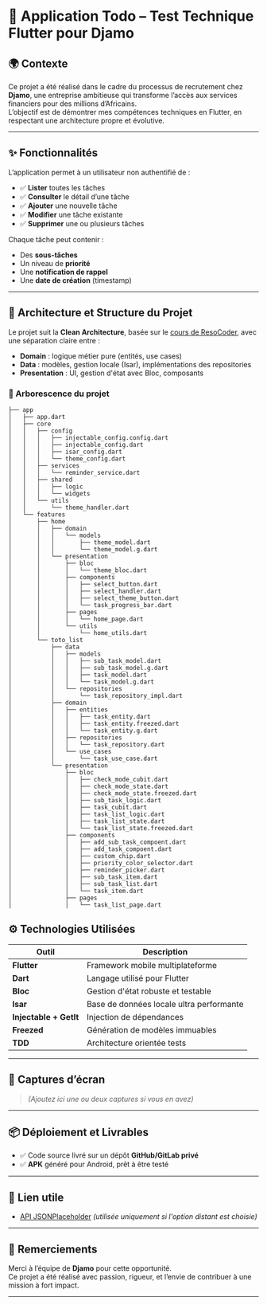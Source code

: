 # 📱 Application Todo – Test Technique Flutter pour Djamo

## 🌍 Contexte

Ce projet a été réalisé dans le cadre du processus de recrutement chez **Djamo**, une entreprise ambitieuse qui transforme l’accès aux services financiers pour des millions d’Africains.  
L’objectif est de démontrer mes compétences techniques en Flutter, en respectant une architecture propre et évolutive.

---

## ✨ Fonctionnalités

L’application permet à un utilisateur non authentifié de :

- ✅ **Lister** toutes les tâches
- ✅ **Consulter** le détail d’une tâche
- ✅ **Ajouter** une nouvelle tâche
- ✅ **Modifier** une tâche existante
- ✅ **Supprimer** une ou plusieurs tâches

Chaque tâche peut contenir :

- Des **sous-tâches**
- Un niveau de **priorité**
- Une **notification de rappel**
- Une **date de création** (timestamp)

---

## 🧱 Architecture et Structure du Projet

Le projet suit la **Clean Architecture**, basée sur le [cours de ResoCoder](https://github.com/ResoCoder/flutter-tdd-clean-architecture-course), avec une séparation claire entre :

- **Domain** : logique métier pure (entités, use cases)
- **Data** : modèles, gestion locale (Isar), implémentations des repositories
- **Presentation** : UI, gestion d'état avec Bloc, composants

### 📁 Arborescence du projet

```plaintext
├── app
│   ├── app.dart
│   ├── core
│   │   ├── config
│   │   │   ├── injectable_config.config.dart
│   │   │   ├── injectable_config.dart
│   │   │   ├── isar_config.dart
│   │   │   └── theme_config.dart
│   │   ├── services
│   │   │   └── reminder_service.dart
│   │   ├── shared
│   │   │   ├── logic
│   │   │   └── widgets
│   │   └── utils
│   │       └── theme_handler.dart
│   └── features
│       ├── home
│       │   ├── domain
│       │   │   └── models
│       │   │       ├── theme_model.dart
│       │   │       └── theme_model.g.dart
│       │   └── presentation
│       │       ├── bloc
│       │       │   └── theme_bloc.dart
│       │       ├── components
│       │       │   ├── select_button.dart
│       │       │   ├── select_handler.dart
│       │       │   ├── select_theme_button.dart
│       │       │   └── task_progress_bar.dart
│       │       ├── pages
│       │       │   └── home_page.dart
│       │       └── utils
│       │           └── home_utils.dart
│       └── toto_list
│           ├── data
│           │   ├── models
│           │   │   ├── sub_task_model.dart
│           │   │   ├── sub_task_model.g.dart
│           │   │   ├── task_model.dart
│           │   │   └── task_model.g.dart
│           │   └── repositories
│           │       └── task_repository_impl.dart
│           ├── domain
│           │   ├── entities
│           │   │   ├── task_entity.dart
│           │   │   ├── task_entity.freezed.dart
│           │   │   └── task_entity.g.dart
│           │   ├── repositories
│           │   │   └── task_repository.dart
│           │   └── use_cases
│           │       └── task_use_case.dart
│           └── presentation
│               ├── bloc
│               │   ├── check_mode_cubit.dart
│               │   ├── check_mode_state.dart
│               │   ├── check_mode_state.freezed.dart
│               │   ├── sub_task_logic.dart
│               │   ├── task_cubit.dart
│               │   ├── task_list_logic.dart
│               │   ├── task_list_state.dart
│               │   └── task_list_state.freezed.dart
│               ├── components
│               │   ├── add_sub_task_compoent.dart
│               │   ├── add_task_compoent.dart
│               │   ├── custom_chip.dart
│               │   ├── priority_color_selector.dart
│               │   ├── reminder_picker.dart
│               │   ├── sub_task_item.dart
│               │   ├── sub_task_list.dart
│               │   └── task_item.dart
│               ├── pages
│               │   └── task_list_page.dart
```

## ⚙️ Technologies Utilisées

| Outil                  | Description                              |
| ---------------------- | ---------------------------------------- |
| **Flutter**            | Framework mobile multiplateforme         |
| **Dart**               | Langage utilisé pour Flutter             |
| **Bloc**               | Gestion d'état robuste et testable       |
| **Isar**               | Base de données locale ultra performante |
| **Injectable + GetIt** | Injection de dépendances                 |
| **Freezed**            | Génération de modèles immuables          |
| **TDD**                | Architecture orientée tests              |

---

## 📱 Captures d’écran

> _(Ajoutez ici une ou deux captures si vous en avez)_

---

## 📦 Déploiement et Livrables

- ✅ Code source livré sur un dépôt **GitHub/GitLab privé**
- ✅ **APK** généré pour Android, prêt à être testé

---

## 🔗 Lien utile

- [API JSONPlaceholder](https://jsonplaceholder.typicode.com/) _(utilisée uniquement si l'option distant est choisie)_

---

## 🙏 Remerciements

Merci à l’équipe de **Djamo** pour cette opportunité.  
Ce projet a été réalisé avec passion, rigueur, et l’envie de contribuer à une mission à fort impact.

---
